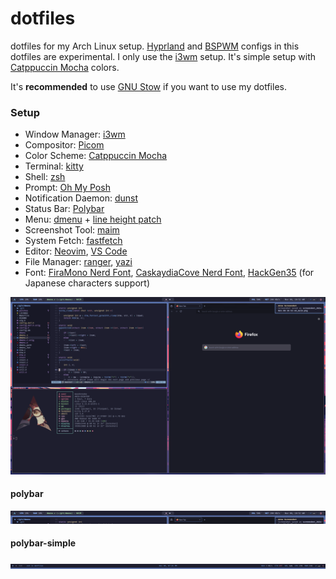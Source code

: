# dotfiles

dotfiles for my Arch Linux setup. [Hyprland](https://hyprland.org/) and [BSPWM](https://github.com/baskerville/bspwm) configs in this dotfiles are experimental. I only use the [i3wm](https://i3wm.org/) setup. It's simple setup with [Catppuccin Mocha](https://github.com/catppuccin/catppuccin) colors.

It's **recommended** to use [GNU Stow](https://www.gnu.org/software/stow/) if you want to use my dotfiles.

### Setup

- Window Manager: [i3wm](https://i3wm.org/)
- Compositor: [Picom](https://picom.app/)
- Color Scheme: [Catppuccin Mocha](https://github.com/catppuccin/catppuccin)
- Terminal: [kitty](https://sw.kovidgoyal.net/kitty/)
- Shell: [zsh](https://www.zsh.org/)
- Prompt: [Oh My Posh](https://ohmyposh.dev/)
- Notification Daemon: [dunst](https://github.com/dunst-project/dunst)
- Status Bar: [Polybar](https://github.com/polybar/polybar)
- Menu: [dmenu](https://tools.suckless.org/dmenu/) + [line height patch](https://tools.suckless.org/dmenu/patches/line-height/)
- Screenshot Tool: [maim](https://github.com/naelstrof/maim)
- System Fetch: [fastfetch](https://github.com/fastfetch-cli/fastfetch)
- Editor: [Neovim](https://neovim.io/), [VS Code](https://code.visualstudio.com/)
- File Manager: [ranger](https://github.com/ranger/ranger), [yazi](https://github.com/sxyazi/yazi)
- Font: [FiraMono Nerd Font](https://www.nerdfonts.com/font-downloads), [CaskaydiaCove Nerd Font](https://www.nerdfonts.com/font-downloads), [HackGen35](https://github.com/yuru7/HackGen) (for Japanese characters support)

![i3 Screenshot](https://raw.githubusercontent.com/moonbrooke/dotfiles/refs/heads/main/assets/screenshot_2024-Nov-08-10-52-52_maim.png)

#### polybar

![polybar](https://raw.githubusercontent.com/moonbrooke/dotfiles/refs/heads/main/assets/polybar.png)

#### polybar-simple

![polybar-simple](https://raw.githubusercontent.com/moonbrooke/dotfiles/refs/heads/main/assets/polybar-simple.png)
